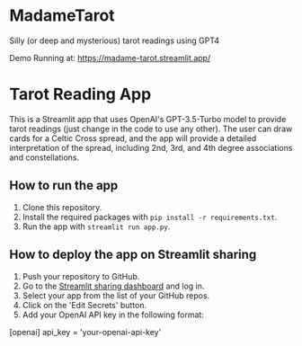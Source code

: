 # MadameTarot
Silly (or deep and mysterious) tarot readings using GPT4

Demo Running at:
https://madame-tarot.streamlit.app/

# Tarot Reading App

This is a Streamlit app that uses OpenAI's GPT-3.5-Turbo model to provide tarot readings (just change in the code to use any other). The user can draw cards for a Celtic Cross spread, and the app will provide a detailed interpretation of the spread, including 2nd, 3rd, and 4th degree associations and constellations.

## How to run the app

1. Clone this repository.
2. Install the required packages with `pip install -r requirements.txt`.
3. Run the app with `streamlit run app.py`.

## How to deploy the app on Streamlit sharing

1. Push your repository to GitHub.
2. Go to the [Streamlit sharing dashboard](https://share.streamlit.io/) and log in.
3. Select your app from the list of your GitHub repos.
4. Click on the 'Edit Secrets' button.
5. Add your OpenAI API key in the following format:

[openai]
api_key = 'your-openai-api-key'
